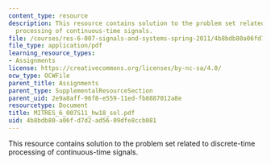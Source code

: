 ```yaml
---
content_type: resource
description: This resource contains solution to the problem set related to discrete-time
  processing of continuous-time signals.
file: /courses/res-6-007-signals-and-systems-spring-2011/4b8bdb80a06fd7d2ad5609dfe8ccb081_MITRES_6_007S11_hw18_sol.pdf
file_type: application/pdf
learning_resource_types:
- Assignments
license: https://creativecommons.org/licenses/by-nc-sa/4.0/
ocw_type: OCWFile
parent_title: Assignments
parent_type: SupplementalResourceSection
parent_uid: 2e9a8aff-96f8-e559-11ed-fb8887012a8e
resourcetype: Document
title: MITRES_6_007S11_hw18_sol.pdf
uid: 4b8bdb80-a06f-d7d2-ad56-09dfe8ccb081
---
```

This resource contains solution to the problem set related to discrete-time processing of continuous-time signals.
